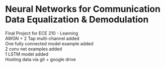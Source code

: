 # Neural Networks for Communication Data Equalization & Demodulation
Final Project for ECE 210 - Learning <br />
AWGN + 2 Tap multi-channel added  <br />
One fully connected model example added <br />
2 conv net examples added <br />
1 LSTM model added <br />
Hosting data via git + google drive
